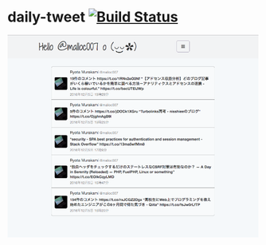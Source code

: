 daily-tweet [![Build Status](https://travis-ci.org/ryota-murakami/daily-tweet.svg?branch=clean-OAuthLoginBunde-name)](https://travis-ci.org/ryota-murakami/daily-tweet)
========================

![example](./daily-tweet-example.png)
